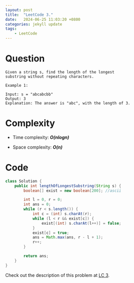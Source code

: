 ```yaml
---
layout: post
title:  "LeetCode 3."
date:   2024-06-25 11:03:20 +0800
categories: jekyll update
tags: 
    - LeetCode
---
```

# Question
```
Given a string s, find the length of the longest 
substring without repeating characters.

Example 1:

Input: s = "abcabcbb"
Output: 3
Explanation: The answer is "abc", with the length of 3.
```

# Complexity
- Time complexity: ***O(nlogn)***

- Space complexity: ***O(n)***

# Code
```java
class Solution {
    public int lengthOfLongestSubstring(String s) {
        boolean[] exist = new boolean[200]; //ascii

        int l = 0, r = 0;
        int ans = 0;
        while (r < s.length()) {
            int c = (int) s.charAt(r);
            while (l < r && exist[c]) {
                exist[(int) s.charAt(l++)] = false;
            }
            exist[c] = true;
            ans = Math.max(ans, r - l + 1);
            r++;
        }

        return ans;
    }
}
```

Check out the description of this problem at [LC 3][LC-3].

[LC-3]: https://leetcode.com/problems/longest-substring-without-repeating-characters/description/
